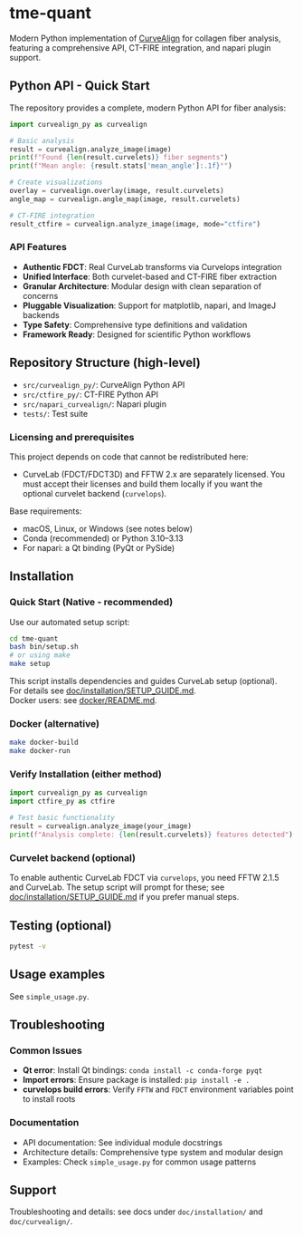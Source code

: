 # tme-quant

Modern Python implementation of [CurveAlign](https://loci.wisc.edu/software/curvealign/) for collagen fiber analysis, featuring a comprehensive API, CT-FIRE integration, and napari plugin support.

## Python API - Quick Start

The repository provides a complete, modern Python API for fiber analysis:

```python
import curvealign_py as curvealign

# Basic analysis
result = curvealign.analyze_image(image)
print(f"Found {len(result.curvelets)} fiber segments")
print(f"Mean angle: {result.stats['mean_angle']:.1f}°")

# Create visualizations
overlay = curvealign.overlay(image, result.curvelets)
angle_map = curvealign.angle_map(image, result.curvelets)

# CT-FIRE integration
result_ctfire = curvealign.analyze_image(image, mode="ctfire")
```

### API Features
- **Authentic FDCT**: Real CurveLab transforms via Curvelops integration
- **Unified Interface**: Both curvelet-based and CT-FIRE fiber extraction
- **Granular Architecture**: Modular design with clean separation of concerns  
- **Pluggable Visualization**: Support for matplotlib, napari, and ImageJ backends
- **Type Safety**: Comprehensive type definitions and validation
- **Framework Ready**: Designed for scientific Python workflows

## Repository Structure (high-level)
- `src/curvealign_py/`: CurveAlign Python API
- `src/ctfire_py/`: CT-FIRE Python API
- `src/napari_curvealign/`: Napari plugin
- `tests/`: Test suite

### Licensing and prerequisites
This project depends on code that cannot be redistributed here:
- CurveLab (FDCT/FDCT3D) and FFTW 2.x are separately licensed. You must accept their licenses and build them locally if you want the optional curvelet backend (`curvelops`).

Base requirements:
- macOS, Linux, or Windows (see notes below)
- Conda (recommended) or Python 3.10–3.13
- For napari: a Qt binding (PyQt or PySide)

## Installation

### Quick Start (Native - recommended)

Use our automated setup script:

```bash
cd tme-quant
bash bin/setup.sh
# or using make
make setup
```

This script installs dependencies and guides CurveLab setup (optional).  
For details see [doc/installation/SETUP_GUIDE.md](doc/installation/SETUP_GUIDE.md).  
Docker users: see [docker/README.md](docker/README.md).

### Docker (alternative)

```bash
make docker-build
make docker-run
```

### Verify Installation (either method)
```python
import curvealign_py as curvealign
import ctfire_py as ctfire

# Test basic functionality
result = curvealign.analyze_image(your_image)
print(f"Analysis complete: {len(result.curvelets)} features detected")
```

### Curvelet backend (optional)
To enable authentic CurveLab FDCT via `curvelops`, you need FFTW 2.1.5 and CurveLab. The setup script will prompt for these; see [doc/installation/SETUP_GUIDE.md](doc/installation/SETUP_GUIDE.md) if you prefer manual steps.

## Testing (optional)
```bash
pytest -v
```

## Usage examples
See `simple_usage.py`.

## Troubleshooting

### Common Issues
- **Qt error**: Install Qt bindings: `conda install -c conda-forge pyqt`
- **Import errors**: Ensure package is installed: `pip install -e .`
- **curvelops build errors**: Verify `FFTW` and `FDCT` environment variables point to install roots

### Documentation
- API documentation: See individual module docstrings
- Architecture details: Comprehensive type system and modular design
- Examples: Check `simple_usage.py` for common usage patterns

## Support
Troubleshooting and details: see docs under `doc/installation/` and `doc/curvealign/`.
